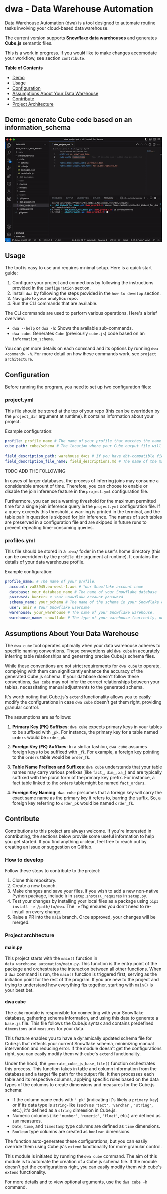 # dwa - Data Warehouse Automation

Data Warehouse Automation (dwa) is a tool designed to automate routine tasks involving your cloud-based data warehouse. 

The current version supports **Snowflake data warehouses** and generates **Cube.js** semantic files.

This is a work in progress. If you would like to make changes accomodate your workflow, see section `contribute`.

**Table of Contents**
- [Demo](#demo)
- [Usage](#usage)
- [Configuration](#configuration)
- [Assumptions About Your Data Warehouse](#assumptions)
- [Contribute](#contribute)
- [Project Architecture](#architecture)

## Demo: generate Cube code based on an information_schema

![dwa_cube_demo](media/dwa_cube_demo.gif)


## Usage
The tool is easy to use and requires minimal setup. Here is a quick start guide:

1. Configure your project and connections by following the instructions provided in the `configuration` section.
2. Install `dwa` by following the steps provided in the `how to develop` section.
3. Navigate to your analytics repo.
4. Run the CLI commands that are available.

The CLI commands are used to perform various operations. Here's a brief overview:

- `dwa --help` or `dwa -h`: Shows the available sub-commands.
- `dwa cube`: Generates `Cube` (previously `cube.js`) code based on an `information_schema`.

You can get more details on each command and its options by running `dwa <command> -h`. For more detail on how these commands work, see `project architecture`.

## Configuration
Before running the program, you need to set up two configuration files:

### project.yml
This file should be stored at the top of your repo (this can be overridden by the `project_dir` argument at runtime). It contains information about your project.

Example configuration:
```yml
profile: profile_name # The name of your profile that matches the name in `profiles.yml`
cube_path: cube/schema # The location where your Cube output file will be stored

field_description_path: warehouse_docs # If you have dbt-compatible field descriptions in doc blocs, this is the folder that contains them
field_description_file_name: field_descriptions.md # The name of the markdown file that contains field descriptions
```
TODO ADD THE FOLLOWING

In cases of larger databases, the process of inferring joins may consume a considerable amount of time. Therefore, you can choose to enable or disable the join inference feature in the `project.yml` configuration file. 

Furthermore, you can set a warning threshold for the maximum permitted time for a single join inference query in the `project.yml` configuration file. If a query exceeds this threshold, a warning is printed in the terminal, and the table pair in question is skipped for join inference. The names of such tables are preserved in a configuration file and are skipped in future runs to prevent repeating time-consuming queries.

### profiles.yml
This file should be stored in a `.dwa/` folder in the user's home directory (this can be overridden by the `profile_dir` argument at runtime). It contains the details of your data warehouse profile.

Example configuration:

```yml
profile_name: # The name of your profile.
  account: va83945.eu-west-1.aws # Your Snowflake account name
  database: your_database_name # The name of your Snowflake database
  password: hunter2 # Your Snowflake account password
  schema_name: your_schema # The name of the schema in your Snowflake database
  user: amir # Your Snowflake username
  warehouse: your_warehouse # The name of your Snowflake warehouse.
  warehouse_name: snowflake # The type of your warehouse (currently, only `snowflake` is supported).
```

## Assumptions About Your Data Warehouse

The `dwa cube` tool operates optimally when your data warehouse adheres to specific naming conventions. These conventions aid `dwa cube` in accurately inferring table relationships and generating precise Cube.js schema files.

While these conventions are not strict requirements for `dwa cube` to operate, complying with them can significantly enhance the accuracy of the generated Cube.js schema. If your database doesn't follow these conventions, `dwa cube` may not infer the correct relationships between your tables, necessitating manual adjustments to the generated schema.

It's worth noting that Cube.js's `extend` functionality allows you to easily modify the configurations in case `dwa cube` doesn't get them right, providing granular control.

The assumptions are as follows:

1. **Primary Key (PK) Suffixes**: `dwa cube` expects primary keys in your tables to be suffixed with `_pk`. For instance, the primary key for a table named `orders` would be `order_pk`.

2. **Foreign Key (FK) Suffixes**: In a similar fashion, `dwa cube` assumes foreign keys to be suffixed with `_fk`. For example, a foreign key pointing to the `orders` table would be `order_fk`.

3. **Table Name Prefixes and Suffixes**: `dwa cube` understands that your table names may carry various prefixes (like `fact_`, `dim_`, `xa_`) and are typically suffixed with the plural form of the primary key prefix. For instance, a fact table linked to the `orders` table might be named `fact_orders`.

4. **Foreign Key Naming**: `dwa cube` presumes that a foreign key will carry the exact same name as the primary key it refers to, barring the suffix. So, a foreign key referring to `order_pk` would be named `order_fk`.

## Contribute
Contributions to this project are always welcome. If you're interested in contributing, the sections below provide some useful information to help you get started. If you find anything unclear, feel free to reach out by creating an issue or suggestion on GitHub.

###  How to develop
Follow these steps to contribute to the project:

1. Clone this repository.
2. Create a new branch.
3. Make changes and save your files. If you wish to add a new non-native Python package, include it in `setup.install_requires` in `setup.py`.
4. Test your changes by installing your local files as a package using `pip3 install -e /path/to/dwa`. The `-e` flag ensures you don't need to re-install on every change.
5. Raise a PR into the `main` branch. Once approved, your changes will be merged.


### Project architecture


#### main.py
This project starts with the `main()` function in `data_warehouse_automation/main.py`. This function is the entry point of the package and orchestrates the interaction between all other functions. When a `dwa` command is run, the `main()` function is triggered first, serving as the initiation point for the rest of the program. If you are new to the project and trying to understand how everything fits together, starting with `main()` is your best bet.


#### dwa cube

The `cube` module is responsible for connecting with your Snowflake database, gathering schema information, and using this data to generate a `base.js` file. This file follows the Cube.js syntax and contains predefined `dimensions` and `measures` for your data.

This feature enables you to have a dynamically updated schema file for Cube.js that reflects your current Snowflake schema, minimizing manual intervention and reducing error. If the module doesn't get the configurations right, you can easily modify them with cube's `extend` functionality.

Under the hood, the `generate_cube_js_base_file()` function orchestrates this process. This function takes in table and column information from the database and a target file path for the output file. It then processes each table and its respective columns, applying specific rules based on the data types of the columns to create dimensions and measures for the Cube.js schema:

- If the column name ends with `'_pk'` (indicating it's likely a `primary key`) or if its data type is `string`-like (such as `'text'`, `'varchar'`, `'string'`, etc.), it's defined as a `string` dimension in Cube.js.
- Numeric columns (like `'number'`, `'numeric'`, `'float'`, etc.) are defined as `sum` measures.
- `Date`, `time`, and `timestamp` type columns are defined as `time` dimensions.
- `Boolean` type columns are created as `boolean` dimensions.

The function auto-generates these configurations, but you can easily override them using Cube.js's `extend` functionality for more granular control.

This module is initiated by running the `dwa cube` command. The aim of this module is to automate the creation of a Cube.js schema file. If the module doesn't get the configurations right, you can easily modify them with cube's `extend` functionality.

For more details and to view optional arguments, use the `dwa cube -h` command.